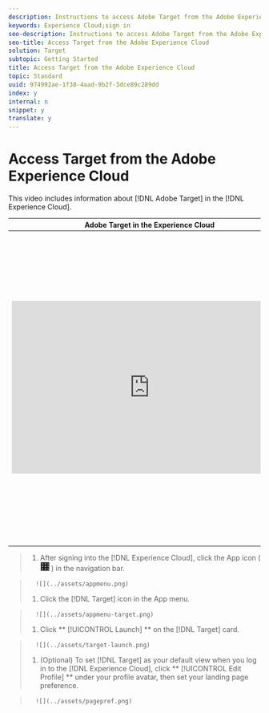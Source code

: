 ```yaml
---
description: Instructions to access Adobe Target from the Adobe Experience Cloud.
keywords: Experience Cloud;sign in
seo-description: Instructions to access Adobe Target from the Adobe Experience Cloud.
seo-title: Access Target from the Adobe Experience Cloud
solution: Target
subtopic: Getting Started
title: Access Target from the Adobe Experience Cloud
topic: Standard
uuid: 974992ae-1f38-4aad-9b2f-3dce89c289dd
index: y
internal: n
snippet: y
translate: y
---
```


# Access Target from the Adobe Experience Cloud

This video includes information about [!DNL  Adobe Target] in the [!DNL  Experience Cloud]. 

<table id="table_A3A70CC0C9F54131BB9F098B4DA8C9D6"> 
 <thead> 
  <tr> 
   <th class="entry" colspan="2"> Adobe Target in the Experience Cloud </th> 
   <th colname="col3" class="entry"> 4:59 </th> 
  </tr>
 </thead>
 <tbody> 
  <tr> 
   <td colspan="2"> 
    <div width="550" class="video-iframe"> 
     <iframe src="https://www.youtube.com/embed/7lwYrYC7vdM/" frameborder="0" webkitallowfullscreen="true" mozallowfullscreen="true" oallowfullscreen="true" msallowfullscreen="true" allowfullscreen="allowfullscreen" scrolling="no" width="550" height="345">https://www.youtube.com/embed/7lwYrYC7vdM/</iframe>
    </div> </td> 
   <td colname="col3"> <p> 
     <ul id="ul_FF4FEC7BC7A34461BAA54FBE18A8E63B"> 
      <li id="li_7D6D4CB2E771430F84D2B658F8611532">Describe and understand the value of the Adobe Experience Cloud </li> 
      <li id="li_1DE40F1125BA46499AE9207E56427155">Log in to the Adobe Experience Cloud with your Adobe ID or create an Adobe ID </li> 
      <li id="li_4BE2720BCFC6424D87F07261FB2AC103">Invite a new user to the Adobe Experience Cloud </li> 
      <li id="li_1FA3774078DA4266AC3FA412E3117B07">Link your Target account to the Adobe Experience Cloud </li> 
      <li id="li_088787515C094AF5A4576CC58D6498DD">Set Adobe Target as your default landing page </li> 
     </ul> </p> </td> 
  </tr> 
 </tbody> 
</table>


>1. After signing into the [!DNL  Experience Cloud], click the App icon (  ![](../assets/icon_mc_apps.png) ) in the navigation bar.

>       ![](../assets/appmenu.png) 
>1. Click the [!DNL  Target] icon in the App menu.

>       ![](../assets/appmenu-target.png) 
>1. Click ** [!UICONTROL  Launch] ** on the [!DNL  Target] card.

>       ![](../assets/target-launch.png) 
>1. (Optional) To set [!DNL  Target] as your default view when you log in to the [!DNL  Experience Cloud], click ** [!UICONTROL  Edit Profile] ** under your profile avatar, then set your landing page preference.

>       ![](../assets/pagepref.png) 
